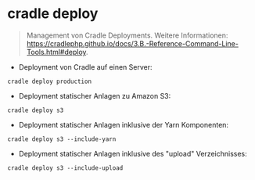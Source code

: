 # cradle deploy

> Management von Cradle Deployments.
> Weitere Informationen: <https://cradlephp.github.io/docs/3.B.-Reference-Command-Line-Tools.html#deploy>.

- Deployment von Cradle auf einen Server:

`cradle deploy production`

- Deployment statischer Anlagen zu Amazon S3:

`cradle deploy s3`

- Deployment statischer Anlagen inklusive der Yarn Komponenten:

`cradle deploy s3 --include-yarn`

- Deployment statischer Anlagen inklusive des "upload" Verzeichnisses:

`cradle deploy s3 --include-upload`
